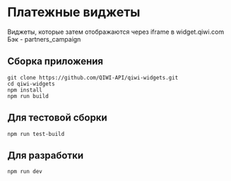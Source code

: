 # Платежные виджеты

Виджеты, которые затем отображаются через iframe в widget.qiwi.com
Бэк - partners_campaign

## Сборка приложения 
~~~shell
git clone https://github.com/QIWI-API/qiwi-widgets.git
cd qiwi-widgets
npm install
npm run build
~~~

## Для тестовой сборки
~~~shell
npm run test-build
~~~

## Для разработки
~~~shell
npm run dev
~~~




